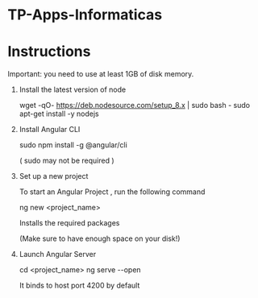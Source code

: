 # TP-Apps-Informaticas


# Instructions

Important: you need to use at least 1GB of disk memory.

1) Install the latest version of node

	wget -qO- https://deb.nodesource.com/setup_8.x | sudo bash -
	sudo apt-get install -y nodejs

2) Install Angular CLI
	
	sudo npm install -g @angular/cli

   ( sudo may not be required )

3) Set up a new project

   To start an Angular Project , run the following command

   ng new <project_name> 

   Installs the required packages 

   (Make sure to have enough space on your disk!)

4) Launch Angular Server

   cd <project_name>
   ng serve --open

   It binds to host port 4200 by default


